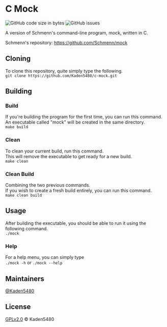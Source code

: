 # C Mock
![GitHub code size in bytes](https://img.shields.io/github/languages/code-size/Kaden5480/c-mock?color=5d6cbf&style=flat-square) 
![GitHub issues](https://img.shields.io/github/issues/Kaden5480/c-mock?color=ff4343&style=flat-square)

A version of Schmenn's command-line program, mock, written in C.

Schmenn's repository: https://github.com/Schmenn/mock

## Cloning
To clone this repository, quite simply type the following.<br>
`git clone https://github.com/Kaden5480/c-mock.git`

## Building

### Build
If you're building the program for the first time, you can run this command.<br>
An executable called "mock" will be created in the same directory.<br>
`make build`

### Clean
To clean your current build, run this command.<br>
This will remove the executable to get ready for a new build.<br>
`make clean`

### Clean Build
Combining the two previous commands.<br>
If you wish to create a fresh build entirely, you can run this command.<br>
`make clean build`

## Usage
After building the executable, you should be able to run it using the following command.<br>
`./mock`<br>

### Help
For a help menu, you can simply type<br>
`./mock -h` or `./mock --help`

## Maintainers
[@Kaden5480](https://github.com/Kaden5480)

## License
[GPLv2.0](LICENSE) © Kaden5480

